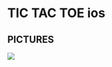 # TIC TAC TOE ios

## PICTURES
![](https://github.com/sreehari1997/Tic-Tac-Toe/blob/master/tictactoe.png)